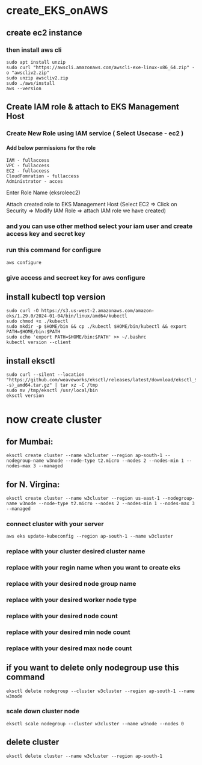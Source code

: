 # create_EKS_onAWS

## create ec2 instance 

### then install aws cli 

```
sudo apt install unzip 
sudo curl "https://awscli.amazonaws.com/awscli-exe-linux-x86_64.zip" -o "awscliv2.zip"
sudo unzip awscliv2.zip
sudo ./aws/install
aws --version 
```

## Create IAM role & attach to EKS Management Host
### Create New Role using IAM service ( Select Usecase - ec2 )

#### Add below permissions for the role
```
IAM - fullaccess
VPC - fullaccess
EC2 - fullaccess
CloudFomration - fullaccess
Administrator - acces
```
Enter Role Name (eksroleec2)

Attach created role to EKS Management Host (Select EC2 => Click on Security => Modify IAM Role => attach IAM role we have created)
### and you can use other method select your iam user and create access key and secret key 
### run this command for configure

```
aws configure
```
### give access and secreet key for aws configure 

## install kubectl top version 

```
sudo curl -O https://s3.us-west-2.amazonaws.com/amazon-eks/1.29.0/2024-01-04/bin/linux/amd64/kubectl
sudo chmod +x ./kubectl
sudo mkdir -p $HOME/bin && cp ./kubectl $HOME/bin/kubectl && export PATH=$HOME/bin:$PATH
sudo echo 'export PATH=$HOME/bin:$PATH' >> ~/.bashrc
kubectl version --client
```

## install eksctl

```
sudo curl --silent --location "https://github.com/weaveworks/eksctl/releases/latest/download/eksctl_$(uname -s)_amd64.tar.gz" | tar xz -C /tmp
sudo mv /tmp/eksctl /usr/local/bin
eksctl version
```

# now create cluster 
## for Mumbai:

```
eksctl create cluster --name w3cluster --region ap-south-1 --nodegroup-name w3node --node-type t2.micro --nodes 2 --nodes-min 1 --nodes-max 3 --managed
```
## for N. Virgina:
```
eksctl create cluster --name w3cluster --region us-east-1 --nodegroup-name w3node --node-type t2.micro --nodes 2 --nodes-min 1 --nodes-max 3 --managed
```

### connect cluster with your server 
```
aws eks update-kubeconfig --region ap-south-1 --name w3cluster
```

### replace with your cluster desired cluster name 
### replace with your regin name when you want to create eks 
### replace with your desired node group name 
### replace with your desired worker node type 
### replace with your desired node count 
### replace with your desired min node count 
### replace with your desired max node count

## if you want to delete only nodegroup use this command 
```
eksctl delete nodegroup --cluster w3cluster --region ap-south-1 --name w3node
```

### scale down cluster node 
```
eksctl scale nodegroup --cluster w3cluster --name w3node --nodes 0
```


## delete cluster 

```
eksctl delete cluster --name w3cluster --region ap-south-1
```

